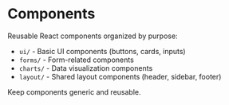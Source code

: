 # Components

Reusable React components organized by purpose:

- `ui/` - Basic UI components (buttons, cards, inputs)
- `forms/` - Form-related components
- `charts/` - Data visualization components
- `layout/` - Shared layout components (header, sidebar, footer)

Keep components generic and reusable.
